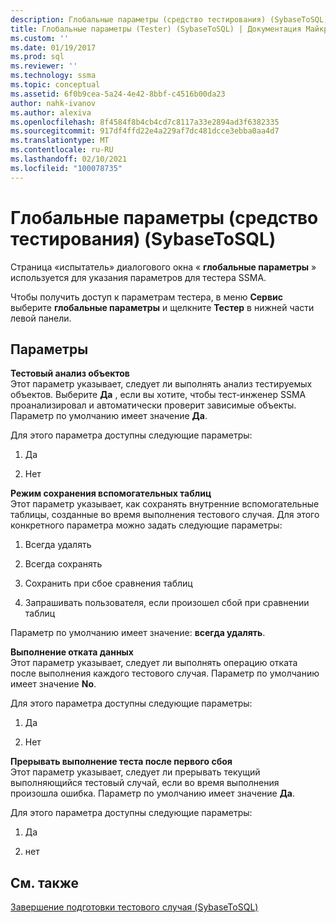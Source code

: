 ```yaml
---
description: Глобальные параметры (средство тестирования) (SybaseToSQL)
title: Глобальные параметры (Tester) (SybaseToSQL) | Документация Майкрософт
ms.custom: ''
ms.date: 01/19/2017
ms.prod: sql
ms.reviewer: ''
ms.technology: ssma
ms.topic: conceptual
ms.assetid: 6f0b9cea-5a24-4e42-8bbf-c4516b00da23
author: nahk-ivanov
ms.author: alexiva
ms.openlocfilehash: 8f4584f8b4cb4cd7c8117a33e2894ad3f6382335
ms.sourcegitcommit: 917df4ffd22e4a229af7dc481dcce3ebba0aa4d7
ms.translationtype: MT
ms.contentlocale: ru-RU
ms.lasthandoff: 02/10/2021
ms.locfileid: "100078735"
---
```

# <a name="global-settings-tester-sybasetosql"></a>Глобальные параметры (средство тестирования) (SybaseToSQL)
Страница «испытатель» диалогового окна « **глобальные параметры** » используется для указания параметров для тестера SSMA.  
  
Чтобы получить доступ к параметрам тестера, в меню **Сервис** выберите **глобальные параметры** и щелкните **Тестер** в нижней части левой панели.  
  
## <a name="options"></a>Параметры  
**Тестовый анализ объектов**  
Этот параметр указывает, следует ли выполнять анализ тестируемых объектов. Выберите **Да** , если вы хотите, чтобы тест-инженер SSMA проанализировал и автоматически проверит зависимые объекты. Параметр по умолчанию имеет значение **Да**.  
  
Для этого параметра доступны следующие параметры:  
  
1.  Да  
  
2.  Нет  
  
**Режим сохранения вспомогательных таблиц**  
Этот параметр указывает, как сохранять внутренние вспомогательные таблицы, созданные во время выполнения тестового случая. Для этого конкретного параметра можно задать следующие параметры:  
  
1.  Всегда удалять  
  
2.  Всегда сохранять  
  
3.  Сохранить при сбое сравнения таблиц  
  
4.  Запрашивать пользователя, если произошел сбой при сравнении таблиц  
  
Параметр по умолчанию имеет значение: **всегда удалять**.  
  
**Выполнение отката данных**  
Этот параметр указывает, следует ли выполнять операцию отката после выполнения каждого тестового случая. Параметр по умолчанию имеет значение **No**.  
  
Для этого параметра доступны следующие параметры:  
  
1.  Да  
  
2.  Нет  
  
**Прерывать выполнение теста после первого сбоя**  
Этот параметр указывает, следует ли прерывать текущий выполняющийся тестовый случай, если во время выполнения произошла ошибка. Параметр по умолчанию имеет значение **Да**.  
  
Для этого параметра доступны следующие параметры:  
  
1.  Да  
  
2.  нет  
  
## <a name="see-also"></a>См. также  
[Завершение подготовки тестового случая &#40;SybaseToSQL&#41;](../../ssma/sybase/finishing-test-case-preparation-sybasetosql.md)  
  

